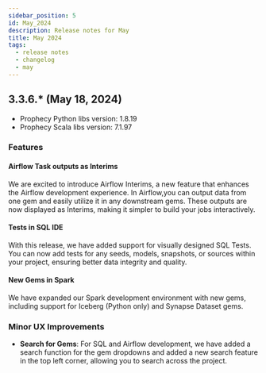 ```yaml
---
sidebar_position: 5
id: May_2024
description: Release notes for May
title: May 2024
tags:
  - release notes
  - changelog
  - may
---
```


## 3.3.6.\* (May 18, 2024)

- Prophecy Python libs version: 1.8.19
- Prophecy Scala libs version: 7.1.97

### Features

#### Airflow Task outputs as Interims

We are excited to introduce Airflow Interims, a new feature that enhances the Airflow development experience.
In Airflow,you can output data from one gem and easily utilize it in any downstream gems. These outputs are now displayed as Interims, making it simpler to build your jobs interactively.

#### Tests in SQL IDE

With this release, we have added support for visually designed SQL Tests.
You can now add tests for any seeds, models, snapshots, or sources within your project, ensuring better data integrity and quality.

#### New Gems in Spark

We have expanded our Spark development environment with new gems, including support for Iceberg (Python only) and Synapse Dataset gems.

### Minor UX Improvements

- **Search for Gems**: For SQL and Airflow development, we have added a search function for the gem dropdowns and added a new search feature in the top left corner, allowing you to search across the project.
